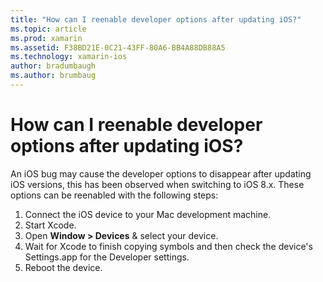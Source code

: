 ```yaml
---
title: "How can I reenable developer options after updating iOS?"
ms.topic: article
ms.prod: xamarin
ms.assetid: F38BD21E-0C21-43FF-80A6-BB4A88DB88A5
ms.technology: xamarin-ios
author: bradumbaugh
ms.author: brumbaug
---
```


# How can I reenable developer options after updating iOS?

An iOS bug may cause the developer options to disappear after updating iOS versions, this has been observed when switching to iOS 8.x. These options can be reenabled with the following steps:

1. Connect the iOS device to your Mac development machine.
2. Start Xcode.
3. Open **Window > Devices** & select your device.
4. Wait for Xcode to finish copying symbols and then check the device's Settings.app for the Developer settings.
5. Reboot the device.
